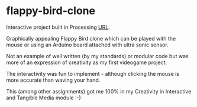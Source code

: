 # flappy-bird-clone
Interactive project built in Processing [URL](https://processing.org/).

Graphically appealing Flappy Bird clone which can be played with the mouse or using an Arduino board attached with ultra sonic sensor.

Not an example of well written (by my standards) or modular code but was more of an expression of creativity as my first videogame project.

The interactivity was fun to implement - although clicking the mouse is more accurate than waving your hand.

This (among other assignments) got me 100% in my Creativity in Interactive and Tangible Media module :-)
